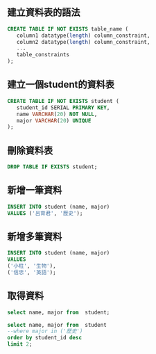 ## 建立資料表的語法

```sql
CREATE TABLE IF NOT EXISTS table_name (
   column1 datatype(length) column_constraint,
   column2 datatype(length) column_constraint,
   ...
   table_constraints
);
```

## 建立一個student的資料表
```sql
CREATE TABLE IF NOT EXISTS student (
   student_id SERIAL PRIMARY KEY,
   name VARCHAR(20) NOT NULL,
   major VARCHAR(20) UNIQUE
);
```


## 刪除資料表
```sql
DROP TABLE IF EXISTS student;

```


## 新增一筆資料
```sql
INSERT INTO student (name, major)
VALUES ('呂育君', '歷史');

```

## 新增多筆資料
```sql
INSERT INTO student (name, major)
VALUES 
('小柱', '生物'),
('信忠', '英語');
```

## 取得資料
```sql
select name, major from  student;

select name, major from  student
--where major in ('歷史')
order by student_id desc
limit 2;

```

